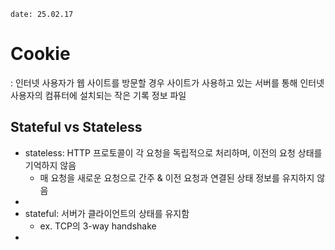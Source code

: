 `date: 25.02.17`
# Cookie
: 인터넷 사용자가 웹 사이트를 방문할 경우 사이트가 사용하고 있는 서버를 통해 인터넷 사용자의 컴퓨터에 설치되는 작은 기록 정보 파일  

## Stateful vs Stateless
- stateless: HTTP 프로토콜이 각 요청을 독립적으로 처리하며, 이전의 요청 상태를 기억하지 않음
  - 매 요청을 새로운 요청으로 간주 & 이전 요청과 연결된 상태 정보를 유지하지 않음
- 
- stateful: 서버가 클라이언트의 상태를 유지함
  - ex. TCP의 3-way handshake
- 